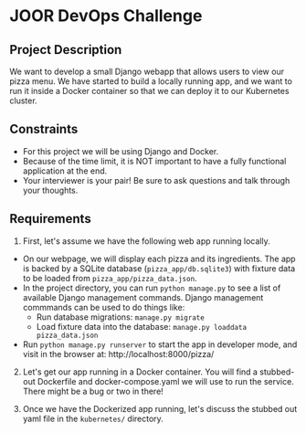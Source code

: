 # JOOR DevOps Challenge

## Project Description

We want to develop a small Django webapp that allows users to view our pizza menu. We have started to build a locally running app, and we want to run it inside a Docker container so that we can deploy it to our Kubernetes cluster.

## Constraints

* For this project we will be using Django and Docker.
* Because of the time limit, it is NOT important to have a fully functional application at the end.
* Your interviewer is your pair! Be sure to ask questions and talk through your thoughts.

## Requirements

1. First, let's assume we have the following web app running locally.
  * On our webpage, we will display each pizza and its ingredients. The app is backed by a SQLite database (`pizza_app/db.sqlite3`) with fixture data to be loaded from `pizza_app/pizza_data.json`.
  * In the project directory, you can run `python manage.py` to see a list of available Django management commands. Django management commmands can be used to do things like:
    - Run database migrations: `manage.py migrate`
    - Load fixture data into the database: `manage.py loaddata pizza_data.json`
  * Run `python manage.py runserver` to start the app in developer mode, and visit in the browser at: http://localhost:8000/pizza/

2. Let's get our app running in a Docker container. You will find a stubbed-out Dockerfile and docker-compose.yaml we will use to run the service. There might be a bug or two in there!

3. Once we have the Dockerized app running, let's discuss the stubbed out yaml file in the `kubernetes/` directory.
